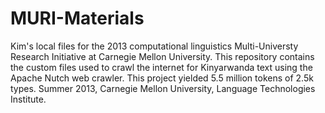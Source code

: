 MURI-Materials
==============

Kim's local files for the 2013 computational linguistics Multi-Universty Research Initiative at Carnegie Mellon University. This repository contains the custom files used to crawl the internet for Kinyarwanda text using the Apache Nutch web crawler. This project yielded 5.5 million tokens of 2.5k types. Summer 2013, Carnegie Mellon University, Language Technologies Institute.
